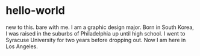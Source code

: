 # hello-world
new to this. bare with me. 
I am a graphic design major. Born in South Korea, I was raised in the suburbs of Philadelphia up until high school. I went to Syracuse University for two years before dropping out. Now I am here in Los Angeles. 
